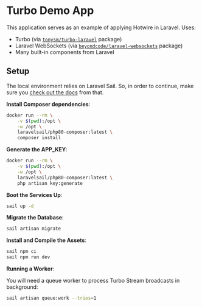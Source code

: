 # Turbo Demo App

This application serves as an example of applying Hotwire in Laravel. Uses:

- Turbo (via [`tonysm/turbo-laravel`](https://github.com/tonysm/turbo-laravel) package)
- Laravel WebSockets (via [`beyondcode/laravel-websockets`](https://github.com/beyondcode/laravel-websockets) package)
- Many built-in components from Laravel

## Setup

The local environment relies on Laravel Sail. So, in order to continue, make sure you [check out the docs](https://laravel.com/docs/8.x/sail) from that.

**Install Composer dependencies**:

```bash
docker run --rm \
    -v $(pwd):/opt \
    -w /opt \
    laravelsail/php80-composer:latest \
    composer install
```

**Generate the APP_KEY**:

```bash
docker run --rm \
    -v $(pwd):/opt \
    -w /opt \
    laravelsail/php80-composer:latest \
    php artisan key:generate
```

**Boot the Services Up**:

```bash
sail up -d
```

**Migrate the Database**:

```bash
sail artisan migrate
```

**Install and Compile the Assets**:

```bash
sail npm ci
sail npm run dev
```

**Running a Worker**:

You will need a queue worker to process Turbo Stream broadcasts in background:

```bash
sail artisan queue:work --tries=1
```
